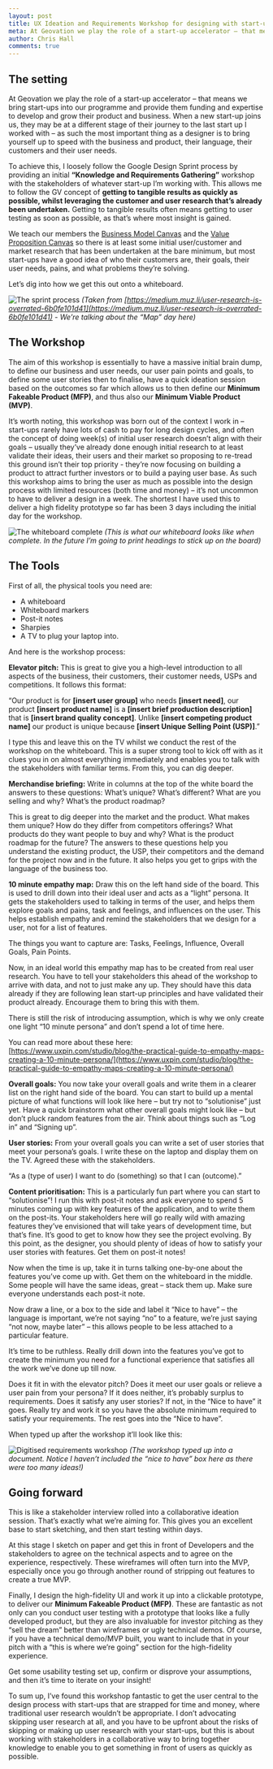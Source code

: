 ```yaml
---
layout: post
title: UX Ideation and Requirements Workshop for designing with start-ups
meta: At Geovation we play the role of a start-up accelerator – that means we bring start-ups into our programme and provide them funding and expertise to develop and grow their product and business. The most important thing as a designer is to bring yourself up to speed with the business and product, their language, their customers and their user needs.
author: Chris Hall
comments: true
---
```


## The setting

At Geovation we play the role of a start-up accelerator – that means we bring start-ups into our programme and provide them funding and expertise to develop and grow their product and business. When a new start-up joins us, they may be at a different stage of their journey to the last start up I worked with – as such the most important thing as a designer is to bring yourself up to speed with the business and product, their language, their customers and their user needs.

To achieve this, I loosely follow the Google Design Sprint process by providing an initial **“Knowledge and Requirements Gathering”** workshop with the stakeholders of whatever start-up I’m working with. This allows me to follow the GV concept of **getting to tangible results as quickly as possible, whilst leveraging the customer and user research that’s already been undertaken.** Getting to tangible results often means getting to user testing as soon as possible, as that’s where most insight is gained.

We teach our members the [Business Model Canvas](https://strategyzer.com/canvas/business-model-canvas) and the [Value Proposition Canvas](https://strategyzer.com/canvas/value-proposition-canvas) so there is at least some initial user/customer and market research that has been undertaken at the bare minimum, but most start-ups have a good idea of who their customers are, their goals, their user needs, pains, and what problems they’re solving.

Let’s dig into how we get this out onto a whiteboard.

![The sprint process](/assets/sprint.jpg)
*(Taken from [https://medium.muz.li/user-research-is-overrated-6b0fe101d41](https://medium.muz.li/user-research-is-overrated-6b0fe101d41) - We’re talking about the “Map” day here)*

## The Workshop

The aim of this workshop is essentially to have a massive initial brain dump, to define our business and user needs, our user pain points and goals, to define some user stories then to finalise, have a quick ideation session based on the outcomes so far which allows us to then define our **Minimum Fakeable Product (MFP)**, and thus also our **Minimum Viable Product (MVP)**.

It’s worth noting, this workshop was born out of the context I work in – start-ups rarely have lots of cash to pay for long design cycles, and often the concept of doing week(s) of initial user research doesn’t align with their goals – usually they’ve already done enough initial research to at least validate their ideas, their users and their market so proposing to re-tread this ground isn’t their top priority - they’re now focusing on building a product to attract further investors or to build a paying user base. As such this workshop aims to bring the user as much as possible into the design process with limited resources (both time and money) – it’s not uncommon to have to deliver a design in a week. The shortest I have used this to deliver a high fidelity prototype so far has been 3 days including the initial day for the workshop.

![The whiteboard complete](/assets/whiteboard.jpg)
*(This is what our whiteboard looks like when complete. In the future I’m going to print headings to stick up on the board)*

## The Tools

First of all, the physical tools you need are:

* A whiteboard
* Whiteboard markers
* Post-it notes
* Sharpies
* A TV to plug your laptop into.

And here is the workshop process:

**Elevator pitch:** This is great to give you a high-level introduction to all aspects of the business, their customers, their customer needs, USPs and competitions. It follows this format:

“Our product is for **[insert user group]** who needs **[insert need]**, our product **[insert product name]** is a **[insert brief production description]** that is **[insert brand quality concept]**. Unlike **[insert competing product name]** our product is unique because **[insert Unique Selling Point (USP)]**.”

I type this and leave this on the TV whilst we conduct the rest of the workshop on the whiteboard. This is a super strong tool to kick off with as it clues you in on almost everything immediately and enables you to talk with the stakeholders with familiar terms. From this, you can dig deeper.

**Merchandise briefing:** Write in columns at the top of the white board the answers to these questions: What’s unique? What’s different? What are you selling and why? What’s the product roadmap?

This is great to dig deeper into the market and the product. What makes them unique? How do they differ from competitors offerings? What products do they want people to buy and why? What is the product roadmap for the future? The answers to these questions help you understand the existing product, the USP, their competitors and the demand for the project now and in the future. It also helps you get to grips with the language of the business too.

**10 minute empathy map:** Draw this on the left hand side of the board. This is used to drill down into their ideal user and acts as a “light” persona. It gets the stakeholders used to talking in terms of the user, and helps them explore goals and pains, task and feelings, and influences on the user. This helps establish empathy and remind the stakeholders that we design for a user, not for a list of features.

The things you want to capture are: Tasks, Feelings, Influence, Overall Goals, Pain Points.

Now, in an ideal world this empathy map has to be created from real user research. You have to tell your stakeholders this ahead of the workshop to arrive with data, and not to just make any up. They should have this data already if they are following lean start-up principles and have validated their product already. Encourage them to bring this with them.

There is still the risk of introducing assumption, which is why we only create one light “10 minute persona” and don’t spend a lot of time here.

You can read more about these here: [https://www.uxpin.com/studio/blog/the-practical-guide-to-empathy-maps-creating-a-10-minute-persona/](https://www.uxpin.com/studio/blog/the-practical-guide-to-empathy-maps-creating-a-10-minute-persona/)

**Overall goals:** You now take your overall goals and write them in a clearer list on the right hand side of the board. You can start to build up a mental picture of what functions will look like here – but try not to “solutionise” just yet. Have a quick brainstorm what other overall goals might look like – but don’t pluck random features from the air. Think about things such as “Log in” and “Signing up”.

**User stories:** From your overall goals you can write a set of user stories that meet your persona’s goals. I write these on the laptop and display them on the TV. Agreed these with the stakeholders.

“As a (type of user) I want to do (something) so that I can (outcome).”

**Content prioritisation:** This is a particularly fun part where you can start to “solutionise”! I run this with post-it notes and ask everyone to spend 5 minutes coming up with key features of the application, and to write them on the post-its. Your stakeholders here will go really wild with amazing features they’ve envisioned that will take years of development time, but that’s fine. It’s good to get to know how they see the project evolving. By this point, as the designer, you should plenty of ideas of how to satisfy your user stories with features. Get them on post-it notes!

Now when the time is up, take it in turns talking one-by-one about the features you’ve come up with. Get them on the whiteboard in the middle. Some people will have the same ideas, great – stack them up. Make sure everyone understands each post-it note.

Now draw a line, or a box to the side and label it “Nice to have” – the language is important, we’re not saying “no” to a feature, we’re just saying “not now, maybe later” – this allows people to be less attached to a particular feature.

It’s time to be ruthless. Really drill down into the features you’ve got to create the minimum you need for a functional experience that satisfies all the work we’ve done up till now.

Does it fit in with the elevator pitch? Does it meet our user goals or relieve a user pain from your persona? If it does neither, it’s probably surplus to requirements. Does it satisfy any user stories? If not, in the “Nice to have” it goes. Really try and work it so you have the absolute minimum required to satisfy your requirements. The rest goes into the “Nice to have”.

When typed up after the workshop it’ll look like this:

![Digitised requirements workshop](/assets/UXReq.jpg)
*(The workshop typed up into a document. Notice I haven’t included the “nice to have” box here as there were too many ideas!)*

## Going forward

This is like a stakeholder interview rolled into a collaborative ideation session. That’s exactly what we’re aiming for. This gives you an excellent base to start sketching, and then start testing within days.

At this stage I sketch on paper and get this in front of Developers and the stakeholders to agree on the technical aspects and to agree on the experience, respectively. These wireframes will often turn into the MVP, especially once you go through another round of stripping out features to create a true MVP.

Finally, I design the high-fidelity UI and work it up into a clickable prototype, to deliver our **Minimum Fakeable Product (MFP)**. These are fantastic as not only can you conduct user testing with a prototype that looks like a fully developed product, but they are also invaluable for investor pitching as they “sell the dream” better than wireframes or ugly technical demos. Of course, if you have a technical demo/MVP built, you want to include that in your pitch with a “this is where we’re going” section for the high-fidelity experience.

Get some usability testing set up, confirm or disprove your assumptions, and then it’s time to iterate on your insight!

To sum up, I’ve found this workshop fantastic to get the user central to the design process with start-ups that are strapped for time and money, where traditional user research wouldn’t be appropriate. I don’t advocating skipping user research at all, and you have to be upfront about the risks of skipping or making up user research with your start-ups, but this is about working with stakeholders in a collaborative way to bring together knowledge to enable you to get something in front of users as quickly as possible.
